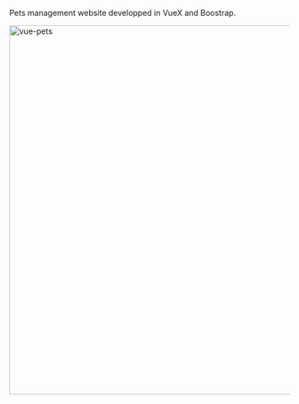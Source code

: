 Pets management website developped in VueX and Boostrap.

<img width="664" alt="vue-pets" src="https://user-images.githubusercontent.com/61420084/111996492-5c5de500-8b1a-11eb-9a1e-41000f55ead9.png">